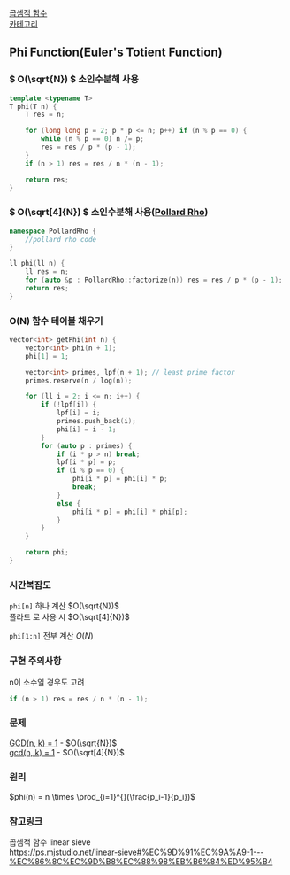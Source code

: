 [곱셈적 함수](/수학/곱셈적%20함수.md)   
[카테고리](/README.md)
## Phi Function(Euler's Totient Function)
### $ O(\sqrt{N}) $ 소인수분해 사용
```cpp
template <typename T>
T phi(T n) {
    T res = n;

    for (long long p = 2; p * p <= n; p++) if (n % p == 0) {
        while (n % p == 0) n /= p;
        res = res / p * (p - 1);
    }
    if (n > 1) res = res / n * (n - 1);

    return res;
}
```
### $ O(\sqrt[4]{N}) $ 소인수분해 사용([Pollard Rho](/수학/PollardRho.md))
```cpp
namespace PollardRho {
    //pollard rho code
}

ll phi(ll n) {
    ll res = n;
    for (auto &p : PollardRho::factorize(n)) res = res / p * (p - 1);
    return res;
}
```
### O(N) 함수 테이블 채우기
```cpp
vector<int> getPhi(int n) {
    vector<int> phi(n + 1);
    phi[1] = 1;

    vector<int> primes, lpf(n + 1); // least prime factor
    primes.reserve(n / log(n));

    for (ll i = 2; i <= n; i++) {
        if (!lpf[i]) {
            lpf[i] = i;
            primes.push_back(i);
            phi[i] = i - 1;
        }
        for (auto p : primes) {
            if (i * p > n) break;
            lpf[i * p] = p;
            if (i % p == 0) {
                phi[i * p] = phi[i] * p;
                break;
            }
            else {
                phi[i * p] = phi[i] * phi[p];
            }
        }
    }

    return phi;
}
```
### 시간복잡도 
`phi[n]` 하나 계산 $O(\sqrt{N})$   
폴라드 로 사용 시 $O(\sqrt[4]{N})$   

`phi[1:n]` 전부 계산 $O(N)$   

### 구현 주의사항
n이 소수일 경우도 고려    
```cpp
if (n > 1) res = res / n * (n - 1);
```

### 문제
[GCD(n, k) = 1](https://www.acmicpc.net/problem/11689) - $O(\sqrt{N})$   
[gcd(n, k) = 1](https://www.acmicpc.net/problem/13926) - $O(\sqrt[4]{N})$

### 원리
$phi(n) = n \times \prod_{i=1}^{}(\frac{p_i-1}{p_i})$

### 참고링크
곱셈적 함수 linear sieve   
https://ps.mjstudio.net/linear-sieve#%EC%9D%91%EC%9A%A9-1---%EC%86%8C%EC%9D%B8%EC%88%98%EB%B6%84%ED%95%B4   